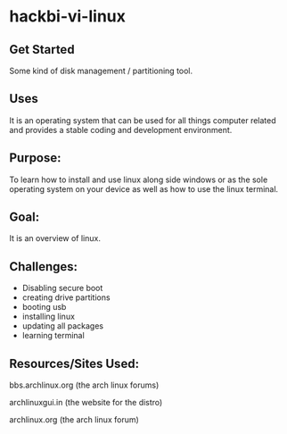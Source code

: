 # hackbi-vi-linux

## Get Started
Some kind of disk management / partitioning tool.  

## Uses
It is an operating system that can be used for all things computer related and provides a stable coding and development environment.  

## Purpose:
To learn how to install and use linux along side windows or as the sole operating system on your device as well as how to use the linux terminal.  

## Goal:
It is an overview of linux.  

## Challenges: 
* Disabling secure boot
* creating drive partitions
* booting usb
* installing linux
* updating all packages
* learning terminal  

## Resources/Sites Used:
bbs.archlinux.org (the arch linux forums) 

archlinuxgui.in (the website for the distro) 

archlinux.org (the arch linux forum) 

